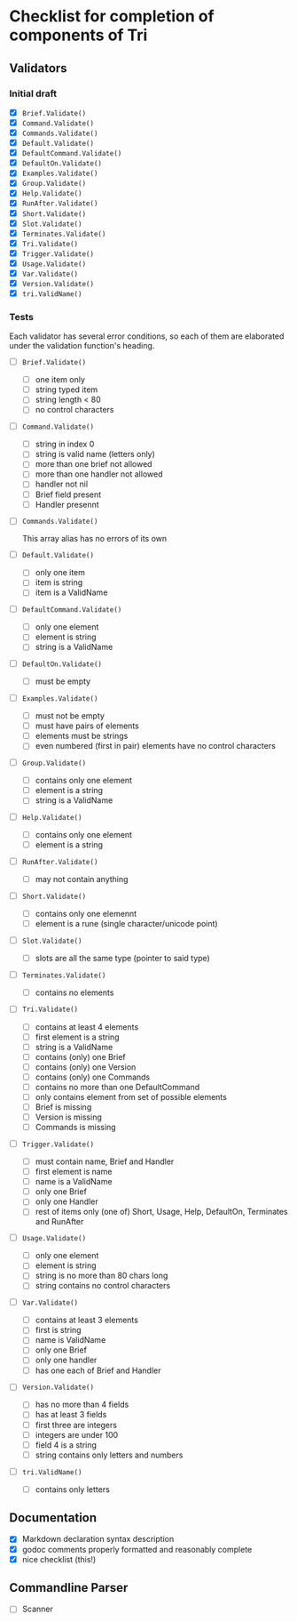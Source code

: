 # Checklist for completion of components of Tri

## Validators 

### Initial draft

   - [x] `Brief.Validate()`
   - [x] `Command.Validate()`
   - [x] `Commands.Validate()`
   - [x] `Default.Validate()`
   - [x] `DefaultCommand.Validate()`
   - [x] `DefaultOn.Validate()`
   - [x] `Examples.Validate()`
   - [x] `Group.Validate()`
   - [x] `Help.Validate()`
   - [x] `RunAfter.Validate()`
   - [x] `Short.Validate()`
   - [x] `Slot.Validate()`
   - [x] `Terminates.Validate()`
   - [x] `Tri.Validate()`
   - [x] `Trigger.Validate()`
   - [x] `Usage.Validate()`
   - [x] `Var.Validate()`
   - [x] `Version.Validate()`
   - [x] `tri.ValidName()`

### Tests

Each validator has several error conditions, so each of them are elaborated under the validation function's heading.

   - [ ] `Brief.Validate()`

      - [ ] one item only
      - [ ] string typed item
      - [ ] string length < 80
      - [ ] no control characters

   - [ ] `Command.Validate()`

      - [ ] string in index 0
      - [ ] string is valid name (letters only)
      - [ ] more than one brief not allowed
      - [ ] more than one handler not allowed
      - [ ] handler not nil
      - [ ] Brief field present
      - [ ] Handler presennt

   - [ ] `Commands.Validate()`

      This array alias has no errors of its own

   - [ ] `Default.Validate()`

      - [ ] only one item
      - [ ] item is string
      - [ ] item is a ValidName

   - [ ] `DefaultCommand.Validate()`

      - [ ] only one element
      - [ ] element is string
      - [ ] string is a ValidName

   - [ ] `DefaultOn.Validate()`

      - [ ] must be empty

   - [ ] `Examples.Validate()`

      - [ ] must not be empty
      - [ ] must have pairs of elements
      - [ ] elements must be strings
      - [ ] even numbered (first in pair) elements have no control characters

   - [ ] `Group.Validate()`

      - [ ] contains only one element
      - [ ] element is a string
      - [ ] string is a ValidName

   - [ ] `Help.Validate()`

      - [ ] contains only one element
      - [ ] element is a string

   - [ ] `RunAfter.Validate()`

      - [ ] may not contain anything

   - [ ] `Short.Validate()`

      - [ ] contains only one elemennt
      - [ ] element is a rune (single character/unicode point)

   - [ ] `Slot.Validate()`

      - [ ] slots are all the same type (pointer to said type)

   - [ ] `Terminates.Validate()`

      - [ ] contains no elements

   - [ ] `Tri.Validate()`

      - [ ] contains at least 4 elements
      - [ ] first element is a string
      - [ ] string is a ValidName
      - [ ] contains (only) one Brief
      - [ ] contains (only) one Version
      - [ ] contains (only) one Commands
      - [ ] contains no more than one DefaultCommand
      - [ ] only contains element from set of possible elements
      - [ ] Brief is missing
      - [ ] Version is missing
      - [ ] Commands is missing

   - [ ] `Trigger.Validate()`

      - [ ] must contain name, Brief and Handler
      - [ ] first element is name
      - [ ] name is a ValidName
      - [ ] only one Brief
      - [ ] only one Handler
      - [ ] rest of items only (one of) Short, Usage, Help, DefaultOn, Terminates and RunAfter

   - [ ] `Usage.Validate()`

      - [ ] only one element
      - [ ] element is string
      - [ ] string is no more than 80 chars long
      - [ ] string contains no control characters

   - [ ] `Var.Validate()`

      - [ ] contains at least 3 elements
      - [ ] first is string
      - [ ] name is ValidName
      - [ ] only one Brief
      - [ ] only one handler
      - [ ] has one each of Brief and Handler

   - [ ] `Version.Validate()`

      - [ ] has no more than 4 fields
      - [ ] has at least 3 fields
      - [ ] first three are integers
      - [ ] integers are under 100
      - [ ] field 4 is a string
      - [ ] string contains only letters and numbers

   - [ ] `tri.ValidName()`

      - [ ] contains only letters


## Documentation

   - [x] Markdown declaration syntax description
   - [x] godoc comments properly formatted and reasonably complete
   - [x] nice checklist (this!)

## Commandline Parser

   - [ ] Scanner